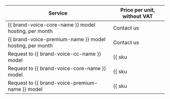 | Service | Price per unit, without VAT |
| ----- | ----- |
| {{ brand-voice-core-name }} model hosting, per month | Contact us |
| {{ brand-voice-premium-name }} model hosting, per month | Contact us |
| Request to {{ brand-voice-cc-name }} model | {{ sku|USD|speechkit.tts.v3_bvcc_request.v1|string }} |
| Request to {{ brand-voice-core-name }} model | {{ sku|USD|speechkit.tts.v3_bvss_request.v1|string }} |
| Request to {{ brand-voice-premium-name }} model | {{ sku|USD|speechkit.tts.v3_bvprem_request.v1|string }} |

